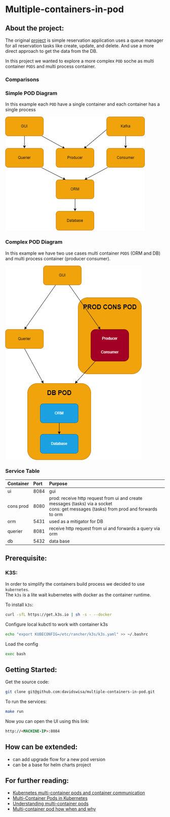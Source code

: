 # Multiple-containers-in-pod

## About the project:  

The original [project](https://github.com/davidswisa/microservices-example) is simple reservation application uses a queue manager for all reservation tasks like create, update, and delete.
And use a more direct approach to get the data from the DB.  

In this project we wanted to explore a more complex `POD` soche as multi container `PODS` and multi process container.   

### Comparisons  

### Simple POD Diagram  

In this example each `POD` have a single container and each container has a single process

![image info](docs/images/diagram-origenal.png)  

### Complex POD Diagram  

In this example we have two use cases multi container `PODS` (ORM and DB) and multi process container (producer consumer).

![image info](docs/images/diagram.png)  

### Service Table
| Container | Port | Purpose  |
| :---      | :-   | :- |
| ui        | 8084 | gui |
| cons prod     | 8080   | prod: receive http request from ui and create messages (tasks) via a socket </br>cons: get messages (tasks) from prod and forwards to orm |
| orm       | 5431 | used as a mitigator for DB |
| querier   | 8081 | receive http request from ui and forwards a query via orm |
| db        | 5432 | data base |


## Prerequisite:

### K3S:

In order to simplify the containers build process we decided to use `kubernetes`.  
The `k3s` is a lite wait kubernetes with docker as the container runtime.  


To install `k3s`:  
``` bash
curl -sfL https://get.k3s.io | sh -s - --docker
```

Configure local kubctl to work with container k3s  

``` bash  
echo "export KUBECONFIG=/etc/rancher/k3s/k3s.yaml" >> ~/.bashrc
```

Load the config
``` bash  
exec bash
```

## Getting Started:

Get the source code:
```bash
git clone git@github.com:davidswisa/multiple-containers-in-pod.git
```

To run the services:  

```bash
make run
```

Now you can open the UI using this link:  

```html
http://<MACHINE-IP>:8084
```

## How can be extended:  

* can add upgrade flow for a new pod version
* can be a base for helm charts project  


## For further reading:  

* [Kubernetes multi-container pods and container communication](https://www.mirantis.com/blog/multi-container-pods-and-container-communication-in-kubernetes/)  
* [Multi-Container Pods in Kubernetes](https://linchpiner.github.io/k8s-multi-container-pods.html)
* [Understanding multi-container pods](https://medium.com/bb-tutorials-and-thoughts/understanding-multi-container-pods-12f5780f3956)
* [Multi-container pod how when and why](https://alexandre-vazquez.com/multi-container-pod-how-when-and-why/)

